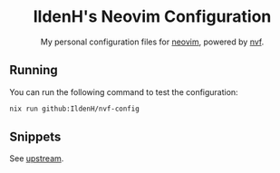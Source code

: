 <div align="center">

# IldenH's Neovim Configuration

My personal configuration files for [neovim](https://neovim.io/), powered by [nvf](https://github.com/NotAShelf/nvf).

</div>

## Running

You can run the following command to test the configuration:

```bash
nix run github:IldenH/nvf-config
```

## Snippets

See [upstream](https://github.com/LilleAila/nvf-config).
